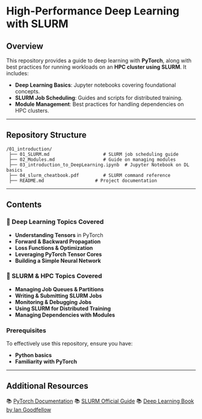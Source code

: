 # High-Performance Deep Learning with SLURM

## Overview
This repository provides a guide to deep learning with **PyTorch**, along with best practices for running workloads on an **HPC cluster using SLURM**. It includes:
- **Deep Learning Basics**: Jupyter notebooks covering foundational concepts.
- **SLURM Job Scheduling**: Guides and scripts for distributed training.
- **Module Management**: Best practices for handling dependencies on HPC clusters.

---

## Repository Structure
```
/01_introduction/
 ├── 01_SLURM.md                    # SLURM job scheduling guide
 ├── 02_Modules.md                  # Guide on managing modules
 ├── 03_introduction_to_DeepLearning.ipynb  # Jupyter Notebook on DL basics
 ├── 04_slurm_cheatbook.pdf         # SLURM command reference
 ├── README.md                   # Project documentation

```

---

## Contents
### 🔹 Deep Learning Topics Covered
  - **Understanding Tensors** in PyTorch
  - **Forward & Backward Propagation**
  - **Loss Functions & Optimization**
  - **Leveraging PyTorch Tensor Cores**
  - **Building a Simple Neural Network**

### 🔹 SLURM & HPC Topics Covered
  - **Managing Job Queues & Partitions**
  - **Writing & Submitting SLURM Jobs**
  - **Monitoring & Debugging Jobs**
  - **Using SLURM for Distributed Training**
  - **Managing Dependencies with Modules**

### Prerequisites
To effectively use this repository, ensure you have:
- **Python basics**
- **Familiarity with PyTorch**

---

## Additional Resources
📚 [PyTorch Documentation](https://pytorch.org/docs/stable/index.html)
📚 [SLURM Official Guide](https://slurm.schedmd.com/documentation.html)
📚 [Deep Learning Book by Ian Goodfellow](https://www.deeplearningbook.org/)
